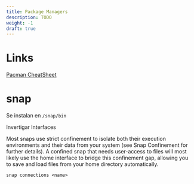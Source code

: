 ```yaml
---
title: Package Managers
description: TODO
weight: -1
draft: true
---
```



# Links

[Pacman CheatSheet][pc]

[pc]: https://devhints.io/pacman

# snap

[snap docs]: https://snapcraft.io/docs/getting-started

Se instalan en `/snap/bin`

Invertigar Interfaces

Most snaps use strict confinement to isolate both their execution environments
and their data from your system (see Snap Confinement for further details).
A confined snap that needs user-access to files will most likely use the home
interface to bridge this confinement gap, allowing you to save and load files
from your home directory automatically.

    snap connections <name>

